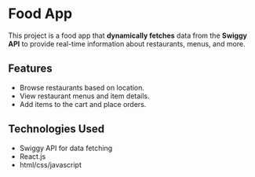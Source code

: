 # Food App
This project is a food app that **dynamically fetches** data from the **Swiggy API** to provide real-time information about restaurants, menus, and more.
## Features
- Browse restaurants based on location.
- View restaurant menus and item details.
- Add items to the cart and place orders.
## Technologies Used
- Swiggy API for data fetching
- React.js
- html/css/javascript

